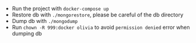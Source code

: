 * Run the project with `docker-compose up`
* Restore db with `./mongorestore`, please be careful of the db directory
* Dump db with `./mongodump`
* Run `chown -R 999:docker olivia` to avoid `permission denied` error when dumping db